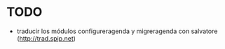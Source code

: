 # TODO

* traducir los módulos configureragenda y migreragenda con salvatore (http://trad.spip.net)
